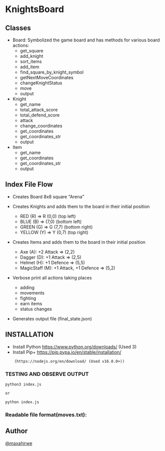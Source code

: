 # KnightsBoard

## Classes

-   Board: Symbolized the game board and has methods for various board actions:
    -   get_square
    -   add_knight
    -   sort_items
    -   add_item
    -   find_square_by_knight_symbol
    -   getNextMoveCoordinates
    -   changeKnightStatus
    -   move
    -   output
-   Knight
    -   get_name
    -   total_attack_score
    -   total_defend_score
    -   attack
    -   change_coordinates
    -   get_coordinates
    -   get_coordinates_str
    -   output
-   Item
    -   get_name
    -   get_coordinates
    -   get_coordinates_str
    -   output

## Index File Flow

-   Creates Board 8x8 square "Arena"
-   Creates Knights and adds them to the board in their initial position
    -   RED (R) => R (0,0) (top left)
    -   BLUE (B) => (7,0) (bottom left)
    -   GREEN (G) => G (7,7) (bottom right)
    -   YELLOW (Y) => Y (0,7) (top right)
-   Creates Items and adds them to the board in their initial position

    -   Axe (A): +2 Attack => (2,2)
    -   Dagger (D): +1 Attack => (2,5)
    -   Helmet (H): +1 Defence => (5,5)
    -   MagicStaff (M): +1 Attack, +1 Defence => (5,2)

-   Verbose print all actions taking places

    -   adding
    -   movements
    -   fighting
    -   earn items
    -   status changes

-   Generates output file (final_state.json)

## INSTALLATION

-   Install Python https://www.python.org/downloads/ (Used 3)
-   Install Pip+ https://pip.pypa.io/en/stable/installation/

```
    (https://nodejs.org/en/download/ (Used v16.0.0+))
```

### TESTING AND OBSERVE OUTPUT

```
python3 index.js
```

    or

```
python index.js
```

### Readable file format(moves.txt):

## Author

[@maxahirwe](https://max.rw)
